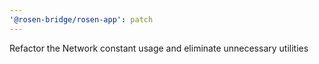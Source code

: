 ```yaml
---
'@rosen-bridge/rosen-app': patch
---
```


Refactor the Network constant usage and eliminate unnecessary utilities
